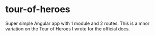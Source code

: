 # tour-of-heroes
Super simple Angular app with 1 module and 2 routes. This is a mnor variation on the Tour of Heroes I wrote for the official docs.
